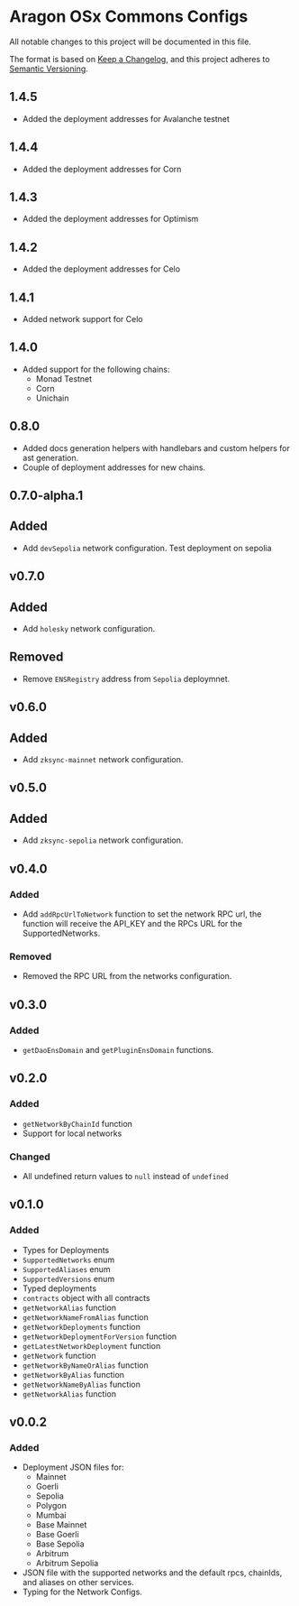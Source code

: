 # Aragon OSx Commons Configs

All notable changes to this project will be documented in this file.

The format is based on [Keep a Changelog](https://keepachangelog.com/en/1.0.0/),
and this project adheres to [Semantic Versioning](https://semver.org/spec/v2.0.0.html).

## 1.4.5

- Added the deployment addresses for Avalanche testnet

## 1.4.4

- Added the deployment addresses for Corn

## 1.4.3

- Added the deployment addresses for Optimism

## 1.4.2

- Added the deployment addresses for Celo

## 1.4.1

- Added network support for Celo

## 1.4.0

- Added support for the following chains:
  - Monad Testnet
  - Corn
  - Unichain

## 0.8.0

- Added docs generation helpers with handlebars and custom helpers for ast generation.
- Couple of deployment addresses for new chains.

## 0.7.0-alpha.1

## Added

- Add `devSepolia` network configuration. Test deployment on sepolia

## v0.7.0

## Added

- Add `holesky` network configuration.

## Removed

- Remove `ENSRegistry` address from `Sepolia` deploymnet.

## v0.6.0

## Added

- Add `zksync-mainnet` network configuration.

## v0.5.0

## Added

- Add `zksync-sepolia` network configuration.

## v0.4.0

### Added

- Add `addRpcUrlToNetwork` function to set the network RPC url, the function will receive the API_KEY and the RPCs URL for the SupportedNetworks.

### Removed

- Removed the RPC URL from the networks configuration.

## v0.3.0

### Added

- `getDaoEnsDomain` and `getPluginEnsDomain` functions.

## v0.2.0

### Added

- `getNetworkByChainId` function
- Support for local networks

### Changed

- All undefined return values to `null` instead of `undefined`

## v0.1.0

### Added

- Types for Deployments
- `SupportedNetworks` enum
- `SupportedAliases` enum
- `SupportedVersions` enum
- Typed deployments
- `contracts` object with all contracts
- `getNetworkAlias` function
- `getNetworkNameFromAlias` function
- `getNetworkDeployments` function
- `getNetworkDeploymentForVersion` function
- `getLatestNetworkDeployment` function
- `getNetwork` function
- `getNetworkByNameOrAlias` function
- `getNetworkByAlias` function
- `getNetworkNameByAlias` function
- `getNetworkAlias` function

## v0.0.2

### Added

- Deployment JSON files for:
  - Mainnet
  - Goerli
  - Sepolia
  - Polygon
  - Mumbai
  - Base Mainnet
  - Base Goerli
  - Base Sepolia
  - Arbitrum
  - Arbitrum Sepolia
- JSON file with the supported networks and the default rpcs, chainIds, and aliases on other services.
- Typing for the Network Configs.
